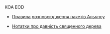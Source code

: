 KOA EOD

- [Правила розповсюдження пакетів Альянсу](https://github.com/JennuHarroc/EoDDocs/blob/main/koa-uk/EODAlliancePackages.md)

- [Нотатки про давність священного дерева](https://github.com/JennuHarroc/EoDDocs/blob/main/koa-uk/KOASacredTreeAntiquity.md)
